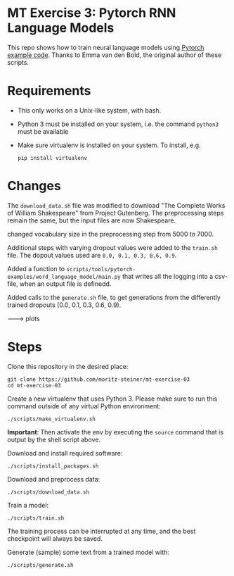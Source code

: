 # MT Exercise 3: Pytorch RNN Language Models

This repo shows how to train neural language models using [Pytorch example code](https://github.com/pytorch/examples/tree/master/word_language_model). Thanks to Emma van den Bold, the original author of these scripts. 

# Requirements

- This only works on a Unix-like system, with bash.
- Python 3 must be installed on your system, i.e. the command `python3` must be available
- Make sure virtualenv is installed on your system. To install, e.g.

    `pip install virtualenv`

# Changes

The `download_data.sh` file was modified to download "The Complete Works of William Shakespeare" from Project Gutenberg. The preprocessing steps remain the same, but the input files are now Shakespeare.

changed vocabulary size in the preprocessing step from $5000$ to $7000$.

Additional steps with varying dropout values were added to the `train.sh` file. The dopout values used are `0.0, 0.1, 0.3, 0.6, 0.9`.

Added a function to `scripts/tools/pytorch-examples/word_language_model/main.py` that writes all the logging into a csv-file, when an output file is definedd.

Added calls to the `generate.sh` file, to get generations from the differently trained dropouts (0.0, 0.1, 0.3, 0.6, 0.9).

---> plots

# Steps

Clone this repository in the desired place:

    git clone https://github.com/moritz-steiner/mt-exercise-03
    cd mt-exercise-03

Create a new virtualenv that uses Python 3. Please make sure to run this command outside of any virtual Python environment:

    ./scripts/make_virtualenv.sh

**Important**: Then activate the env by executing the `source` command that is output by the shell script above.

Download and install required software:

    ./scripts/install_packages.sh

Download and preprocess data:

    ./scripts/download_data.sh

Train a model:

    ./scripts/train.sh

The training process can be interrupted at any time, and the best checkpoint will always be saved.

Generate (sample) some text from a trained model with:

    ./scripts/generate.sh
